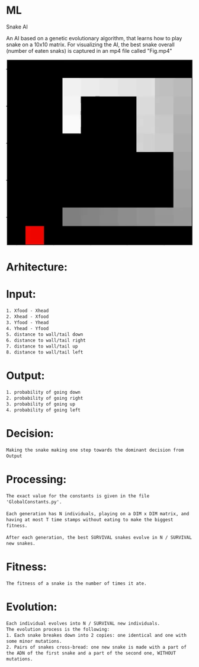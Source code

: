 # ML
Snake AI

An AI based on a genetic evolutionary algorithm, that learns how to play snake on a 10x10 matrix.
For visualizing the AI, the best snake overall (number of eaten snaks) is captured in an mp4 file called "Fig.mp4"

![sample snake](https://github.com/TeamUnibuc/GeneticSnake/blob/master/Samples/sample.png)

# Arhitecture:
# Input:
    1. Xfood - Xhead
    2. Xhead - Xfood
    3. Yfood - Yhead
    4. Yhead - Yfood
    5. distance to wall/tail down
    6. distance to wall/tail right
    7. distance to wall/tail up
    8. distance to wall/tail left

# Output:
    1. probability of going down
    2. probability of going right
    3. probability of going up
    4. probability of going left

# Decision:
    Making the snake making one step towards the dominant decision from Output

# Processing:
    The exact value for the constants is given in the file 'GlobalConstants.py'.

    Each generation has N individuals, playing on a DIM x DIM matrix, and having at most T time stamps without eating to make the biggest fitness.

    After each generation, the best SURVIVAL snakes evolve in N / SURVIVAL new snakes.

# Fitness:
    The fitness of a snake is the number of times it ate.

# Evolution:
    Each individual evolves into N / SURVIVAL new individuals.
    The evolution process is the following:
    1. Each snake breakes down into 2 copies: one identical and one with some minor mutations.
    2. Pairs of snakes cross-bread: one new snake is made with a part of the ADN of the first snake and a part of the second one, WITHOUT mutations.